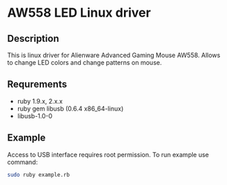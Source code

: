 # AW558 LED Linux driver

## Description

This is linux driver for Alienware Advanced Gaming Mouse AW558.
Allows to change LED colors and change patterns on mouse.

## Requrements

* ruby 1.9.x, 2.x.x
* ruby gem libusb (0.6.4 x86_64-linux)
* libusb-1.0-0

## Example

Access to USB interface requires root permission. To run example use command:

```bash
sudo ruby example.rb
```